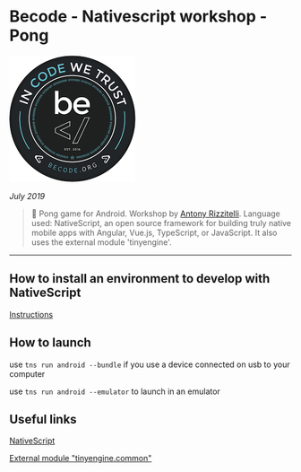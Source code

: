 # Becode - Nativescript workshop - Pong

![Becode logo](https://raw.githubusercontent.com/Raigyo/react-character-manager/master/img/becode-logo.png)

*July 2019*

> 🔨 Pong game for Android. Workshop by [Antony Rizzitelli](https://github.com/Upd4ting/Workshop-Mobile/blob/master/Pong/README.md). Language used: NativeScript, an open source framework for building truly native mobile apps with Angular, Vue.js, TypeScript, or JavaScript. It also uses the external module 'tinyengine'.


* * *

## How to install an environment to develop with NativeScript

[Instructions](https://github.com/Upd4ting/Workshop-Mobile)

## How to launch

use `tns run android --bundle` if you use a device connected on usb  to your computer

use `tns run android --emulator` to launch in an emulator

## Useful links

[NativeScript](https://www.nativescript.org/)

[External module "tinyengine.common"](https://upd4ting.github.io/nativescript-tinyengine/modules/_tinyengine_common_.html)

